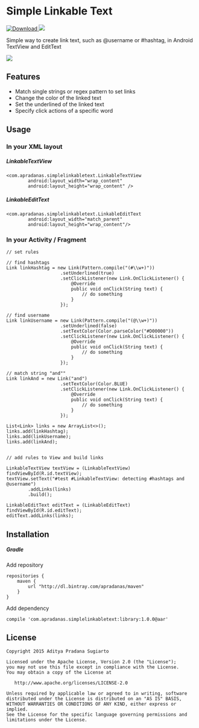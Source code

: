 # Simple Linkable Text

 [ ![Download](https://api.bintray.com/packages/apradanas/maven/simple-linkable-text/images/download.svg) ](https://bintray.com/apradanas/maven/simple-linkable-text/_latestVersion)
 ![](https://img.shields.io/badge/platform-android-green.svg)

Simple way to create link text, such as @username or #hashtag, in Android TextView and EditText

![](https://raw.githubusercontent.com/apradanas/simple-linkable-text/master/screenshots/slt_demo.gif)

Features
--------

- Match single strings or regex pattern to set links
- Change the color of the linked text
- Set the underlined of the linked text
- Specify click actions of a specific word

Usage
-----
### In your XML layout

##### LinkableTextView

```
<com.apradanas.simplelinkabletext.LinkableTextView
        android:layout_width="wrap_content"
        android:layout_height="wrap_content" />
```

##### LinkableEditText

```
<com.apradanas.simplelinkabletext.LinkableEditText
        android:layout_width="match_parent"
        android:layout_height="wrap_content"/>
```

### In your Activity / Fragment

```
// set rules

// find hashtags
Link linkHashtag = new Link(Pattern.compile("(#\\w+)"))
                	.setUnderlined(true)
                	.setClickListener(new Link.OnClickListener() {
                    	@Override
                    	public void onClick(String text) {
                       		// do something
                    	}
                	});

// find username
Link linkUsername = new Link(Pattern.compile("(@\\w+)"))
                	.setUnderlined(false)
                	.setTextColor(Color.parseColor("#D00000"))
                	.setClickListener(new Link.OnClickListener() {
                   		@Override
                    	public void onClick(String text) {
                       		// do something
                    	}
                	});

// match string "and""
Link linkAnd = new Link("and")
               		.setTextColor(Color.BLUE)
                	.setClickListener(new Link.OnClickListener() {
                   		@Override
                    	public void onClick(String text) {
                       		// do something
                    	}
                	});

List<Link> links = new ArrayList<>();
links.add(linkHashtag);
links.add(linkUsername);
links.add(linkAnd);


// add rules to View and build links

LinkableTextView textView = (LinkableTextView) findViewById(R.id.textView);
textView.setText("#test #LinkableTextView: detecting #hashtags and @username")
		.addLinks(links)
		.build();

LinkableEditText editText = (LinkableEditText) findViewById(R.id.editText);
editText.addLinks(links);
```

Installation
------------
##### Gradle

Add repository

```
repositories {
    maven {
        url "http://dl.bintray.com/apradanas/maven"
    }
}
```

Add dependency

```
compile 'com.apradanas.simplelinkabletext:library:1.0.0@aar'
```


License
-------

    Copyright 2015 Aditya Pradana Sugiarto

    Licensed under the Apache License, Version 2.0 (the "License");
    you may not use this file except in compliance with the License.
    You may obtain a copy of the License at

       http://www.apache.org/licenses/LICENSE-2.0

    Unless required by applicable law or agreed to in writing, software
    distributed under the License is distributed on an "AS IS" BASIS,
    WITHOUT WARRANTIES OR CONDITIONS OF ANY KIND, either express or implied.
    See the License for the specific language governing permissions and
    limitations under the License.